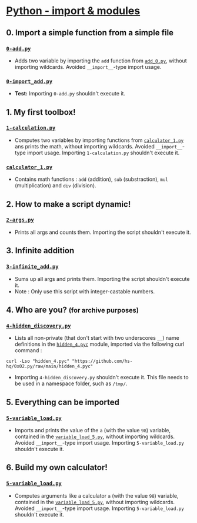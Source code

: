 # [Python - import & modules](https://intranet.hbtn.io/projects/2175)

## 0. Import a simple function from a simple file
### [`0-add.py`](0-add.py)
* Adds two variable by importing the `add` function from [`add_0.py`](add_0.py), without importing wildcards. Avoided `__import__`-type import usage.
### [`0-import_add.py`](0-import_add.py)
* **Test:** Importing `0-add.py` shouldn't execute it.

## 1. My first toolbox!
### [`1-calculation.py`](1-calculation.py)
* Computes two variables by importing functions from [`calculator_1.py`](calculator_1.py) ans prints the math, without importing wildcards. Avoided `__import__`-type import usage. Importing `1-calculation.py` shouldn't execute it.
### [`calculator_1.py`](calculator_1.py)
* Contains math functions : `add` (addition), `sub` (substraction), `mul` (multiplication) and `div` (division).

## 2. How to make a script dynamic!
### [`2-args.py`](2-args.py)
* Prints all args and counts them. Importing the script shouldn't execute it.

## 3. Infinite addition
### [`3-infinite_add.py`](3-infinite_add.py)
* Sums up all args and prints them. Importing the script shouldn't execute it.
* Note : Only use this script with integer-castable numbers.

## 4. Who are you? <small>(for archive purposes)</small>
### [`4-hidden_discovery.py`](4-hidden_discovery.py)
* Lists all non-private (that don't start with two underscores `__`) name definitions in the [`hidden_4.pyc`](hidden_4.pyc) module, imported via the following curl command :
```
curl -Lso "hidden_4.pyc" "https://github.com/hs-hq/0x02.py/raw/main/hidden_4.pyc"
```
* Importing `4-hidden_discovery.py` shouldn't execute it. This file needs to be used in a namespace folder, such as `/tmp/`.

## 5. Everything can be imported
### [`5-variable_load.py`](5-variable_load.py)
* Imports and prints the value of the `a` (with the value `98`) variable, contained in the [`variable_load_5.py`](variable_load_5.py), without importing wildcards. Avoided `__import__`-type import usage. Importing `5-variable_load.py` shouldn't execute it.

## 6. Build my own calculator!
### [`5-variable_load.py`](5-variable_load.py)
* Computes arguments like a calculator `a` (with the value `98`) variable, contained in the [`variable_load_5.py`](variable_load_5.py), without importing wildcards. Avoided `__import__`-type import usage. Importing `5-variable_load.py` shouldn't execute it.
